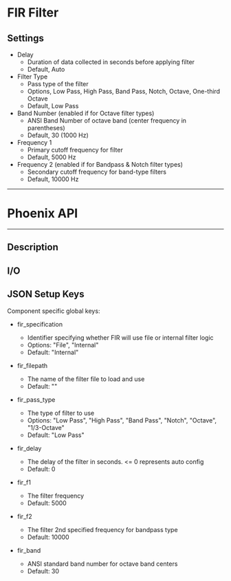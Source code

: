 # FIR Filter
## Settings
- Delay
    - Duration of data collected in seconds before applying filter
    - Default, Auto
- Filter Type
    - Pass type of the filter
    - Options, Low Pass, High Pass, Band Pass, Notch, Octave, One-third Octave
    - Default, Low Pass
- Band Number (enabled if for Octave filter types)
    - ANSI Band Number of octave band (center frequency in parentheses)
    - Default, 30 (1000 Hz)
- Frequency 1
    - Primary cutoff frequency for filter
    - Default, 5000 Hz
- Frequency 2 (enabled if for Bandpass & Notch filter types)
    - Secondary cutoff frequency for band-type filters
    - Default, 10000 Hz
___
# Phoenix API
___
## Description

## I/O

## JSON Setup Keys

Component specific global keys:
- fir_specification
  - Identifier specifying whether FIR will use file or internal filter logic
  - Options: "File", "Internal"
  - Default: "Internal"

- fir_filepath
  - The name of the filter file to load and use
  - Default: ""

- fir_pass_type
  - The type of filter to use
  - Options: "Low Pass", "High Pass", "Band Pass", "Notch", "Octave", "1/3-Octave"
  - Default: "Low Pass"

- fir_delay
  - The delay of the filter in seconds. <= 0 represents auto config
  - Default: 0

- fir_f1
  - The filter frequency
  - Default: 5000

- fir_f2
  - The filter 2nd specified frequency for bandpass type
  - Default: 10000

- fir_band
  - ANSI standard band number for octave band centers
  - Default: 30
